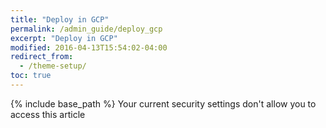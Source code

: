 ```yaml
---
title: "Deploy in GCP"
permalink: /admin_guide/deploy_gcp
excerpt: "Deploy in GCP"
modified: 2016-04-13T15:54:02-04:00
redirect_from:
  - /theme-setup/
toc: true
---
```


{% include base_path %}
Your current security settings don't allow you to access this article


